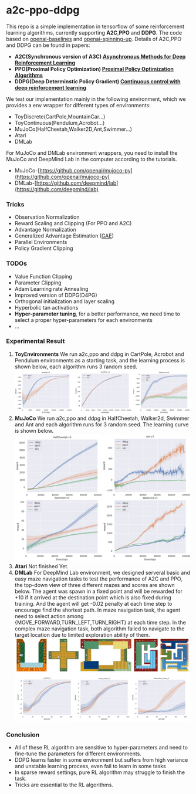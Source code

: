 # a2c-ppo-ddpg
This repo is a simple implementation in tensorflow of some reinforcement learning algorithms, currently supporting **A2C**,**PPO** and **DDPG**.
The code based on [openai-baselines](https://github.com/openai/baselines) and [openai-spinning-up](https://github.com/openai/spinningup).
Details of A2C,PPO and DDPG can be found in papers:
- **A2C(Synchronous version of A3C) [Asynchronous Methods for Deep Reinforcement Learning](https://arxiv.org/pdf/1602.01783.pdf)** 
- **PPO(Proximal Policy Optimization) [Proximal Policy Optimization Algorithms](https://arxiv.org/pdf/1707.06347.pdf)** 
- **DDPG(Deep Determinstic Policy Gradient) [Continuous control with deep reinforcement learning](https://arxiv.org/abs/1509.02971.pdf)** 

We test our implementation mainly in the following environment, which we provides a env wrapper for different types of environments:
- ToyDiscrete(CartPole,MountainCar...)
- ToyContinuous(Pendulum,Acrobot...)
- MuJoCo(HalfCheetah,Walker2D,Ant,Swimmer...)
- Atari
- DMLab

For MuJoCo and DMLab environment wrappers, you need to install the MuJoCo and DeepMind Lab in the computer according to the tutorials.
- MuJoCo-[https://github.com/openai/mujoco-py](https://github.com/openai/mujoco-py)
- DMLab-[https://github.com/deepmind/lab](https://github.com/deepmind/lab)

### Tricks ###
- Observation Normalization
- Reward Scaling and Clipping (For PPO and A2C)
- Advantage Normalization
- Generalized Advantage Estimation ([GAE](https://arxiv.org/pdf/1506.02438.pdf))
- Parallel Environments
- Policy Gradient Clipping

### TODOs ###
- Value Function Clipping
- Parameter Clipping
- Adam Learning rate Annealing
- Improved version of DDPG(D4PG)
- Orthogonal initialization and layer scaling
- Hyperbolic tan activations
- **Hyper-parameter tuning**, for a better performance, we need time to select a proper hyper-parameters for each environments
- ...

### Experimental Result ###
1. **ToyEnvironments**
We run a2c,ppo and ddpg in CartPole, Acrobot and Pendulum environments as a starting task, and the learning process is shown below, each algorithm runs 3 random seed.
![ToyEnvironment](/figures/toy_curve.png)
2. **MuJoCo**
We run a2c,ppo and ddpg in HalfCheetah, Walker2d, Swimmer and Ant and each algorithm runs for 3 random seed. The learning curve is shown below.
![MuJoCoEnv](/figures/MuJoCo.png)
3. **Atari**
Not finished Yet.
4. **DMLab**
For DeepMind Lab environment, we designed serveral basic and easy maze navigation tasks to test the performance of A2C and PPO, the top-down view of three different mazes and scores are shown below. The agent was spawn in a fixed point and will be rewarded for +10 if it arrived at the destination point which is also fixed during training. And the agent will get -0.02 penalty at each time step to encourage find the shortest path. In maze navigation task, the agent need to select action among {MOVE_FORWARD,TURN_LEFT,TURN_RIGHT} at each time step. In the complex maze navigation task, both algorithm failed to navigate to the target location due to limited exploration ability of them.
![MazeEnv](/figures/maze-topdown.png)
![MazeEnvResult](/figures/maze_curve.png)

### Conclusion ###
- All of these RL algorithm are sensitive to hyper-parameters and need to fine-tune the parameters for different environments.
- DDPG learns faster in some environment but suffers from high variance and unstable learning process, even fail to learn in some tasks
- In sparse reward settings, pure RL algorithm may struggle to finish the task.
- Tricks are essential to the RL algorithms. 




